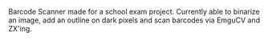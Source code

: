 Barcode Scanner made for a school exam project. Currently able to binarize an image, add an outline on dark pixels and scan barcodes via EmguCV and ZX'ing.
